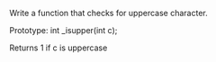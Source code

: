 Write a function that checks for uppercase character.



Prototype: int _isupper(int c);

Returns 1 if c is uppercase

